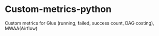 # Custom-metrics-python
Custom metrics for Glue (running, failed, success count,  DAG costing), MWAA(Airflow) 
